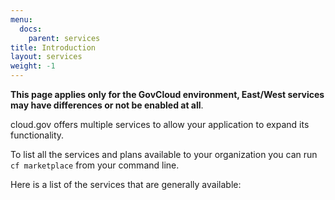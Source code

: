 ```yaml
---
menu:
  docs:
    parent: services
title: Introduction
layout: services
weight: -1
---
```


**This page applies only for the GovCloud environment, East/West services may have differences or not be enabled at all**.

cloud.gov offers multiple services to allow your application to expand its functionality.

To list all the services and plans available to your organization you can run `cf marketplace` from your command line.

Here is a list of the services that are generally available:
